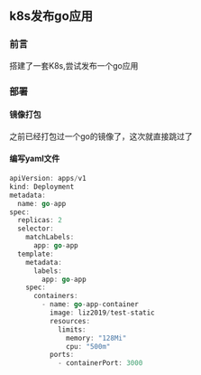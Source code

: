 ## k8s发布go应用

### 前言

搭建了一套K8s,尝试发布一个go应用

### 部署

#### 镜像打包

之前已经打包过一个go的镜像了，这次就直接跳过了  

#### 编写yaml文件

```go
apiVersion: apps/v1
kind: Deployment
metadata:
  name: go-app
spec:
  replicas: 2
  selector:
    matchLabels:
      app: go-app
  template:
    metadata:
      labels:
        app: go-app
    spec:
      containers:
        - name: go-app-container
          image: liz2019/test-static
          resources:
            limits:
              memory: "128Mi"
              cpu: "500m"
          ports:
            - containerPort: 3000
```


